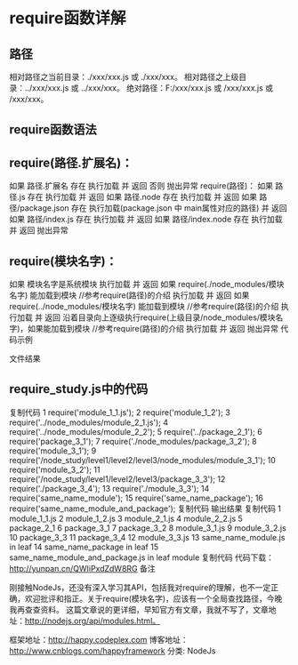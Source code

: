 # require函数详解

## 路径

相对路径之当前目录：./xxx/xxx.js 或 ./xxx/xxx。
相对路径之上级目录：../xxx/xxx.js 或 ../xxx/xxx。
绝对路径：F:/xxx/xxx.js 或 /xxx/xxx.js 或 /xxx/xxx。

## require函数语法

## require(路径.扩展名)：

如果 路径.扩展名 存在
执行加载 并 返回
否则
抛出异常
require(路径)：
如果 路径.js 存在
执行加载 并 返回
如果 路径.node 存在
执行加载 并 返回
如果 路径/package.json 存在
执行加载(package.json 中 main属性对应的路径) 并 返回
如果 路径/index.js 存在
执行加载 并 返回
如果 路径/index.node 存在
执行加载 并 返回
抛出异常
## require(模块名字)：

如果 模块名字是系统模块
执行加载 并 返回
如果 require(./node_modules/模块名字) 能加载到模块  //参考require(路径)的介绍
执行加载 并 返回
如果 require(../node_modules/模块名字) 能加载到模块  //参考require(路径)的介绍
执行加载 并 返回
沿着目录向上逐级执行require(上级目录/node_modules/模块名字)，如果能加载到模块  //参考require(路径)的介绍
执行加载 并 返回
抛出异常
代码示例

文件结果

## require_study.js中的代码

复制代码
 1 require('module_1_1.js');
 2 require('module_1_2');
 3 require('../node_modules/module_2_1.js');
 4 require('../node_modules/module_2_2');
 5 require('../package_2_1');
 6 require('package_3_1');
 7 require('./node_modules/package_3_2');
 8 require('module_3_1');
 9 require('/node_study/level1/level2/level3/node_modules/module_3_1');
10 require('module_3_2');
11 require('/node_study/level1/level2/level3/package_3_3');
12 require('./package_3_4');
13 require('./module_3_3');
14 require('same_name_module');
15 require('same_name_package');
16 require('same_name_module_and_package');
复制代码
输出结果
复制代码
 1 module_1_1.js
 2 module_1_2.js
 3 module_2_1.js
 4 module_2_2.js
 5 package_2_1
 6 package_3_1
 7 package_3_2
 8 module_3_1.js
 9 module_3_2.js
10 package_3_3
11 package_3_4
12 module_3_3.js
13 same_name_module.js in leaf
14 same_name_package in leaf
15 same_name_module_and_package.js in leaf module
复制代码
 代码下载：http://yunpan.cn/QWIiPxdZdW8RG
备注

刚接触NodeJs，还没有深入学习其API，包括我对require的理解，也不一定正确，欢迎批评和指正。关于require(模块名字)，应该有一个全局查找路径，今晚我再查查资料。
这篇文章说的更详细，早知官方有文章，我就不写了，文章地址：http://nodejs.org/api/modules.html。

框架地址：http://happy.codeplex.com
博客地址：http://www.cnblogs.com/happyframework
分类: NodeJs
